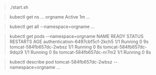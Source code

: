 
> ./start.sh

> kubectl get ns
...
orgname       Active    1m
...

> kubectl get all --namespace=orgname
...

> kubectl get pods --namespace=orgname
NAME                              READY     STATUS    RESTARTS   AGE
authentication-6497cbf5cf-2kch5   1/1       Running   0          9s
tomcat-584fb657dc-2wbsz           1/1       Running   0          8s
tomcat-584fb657dc-9dqz9           1/1       Running   0          8s
tomcat-584fb657dc-nr7m2           1/1       Running   0          8s

> kubectl describe pod tomcat-584fb657dc-2wbsz --namespace=orgname
...
